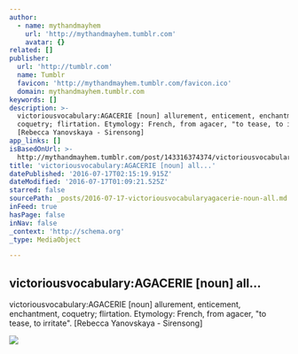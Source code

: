 ```yaml
---
author:
  - name: mythandmayhem
    url: 'http://mythandmayhem.tumblr.com'
    avatar: {}
related: []
publisher:
  url: 'http://tumblr.com'
  name: Tumblr
  favicon: 'http://mythandmayhem.tumblr.com/favicon.ico'
  domain: mythandmayhem.tumblr.com
keywords: []
description: >-
  victoriousvocabulary:AGACERIE [noun] allurement, enticement, enchantment,
  coquetry; flirtation. Etymology: French, from agacer, "to tease, to irritate".
  [Rebecca Yanovskaya - Sirensong]
app_links: []
isBasedOnUrl: >-
  http://mythandmayhem.tumblr.com/post/143316374374/victoriousvocabulary-agacerie-noun
title: 'victoriousvocabulary:AGACERIE [noun] all...'
datePublished: '2016-07-17T02:15:19.915Z'
dateModified: '2016-07-17T01:09:21.525Z'
starred: false
sourcePath: _posts/2016-07-17-victoriousvocabularyagacerie-noun-all.md
inFeed: true
hasPage: false
inNav: false
_context: 'http://schema.org'
_type: MediaObject

---
```

<article style=""><h1>victoriousvocabulary:AGACERIE [noun] all...</h1><p>victoriousvocabulary:AGACERIE [noun] allurement, enticement, enchantment, coquetry; flirtation. Etymology: French, from agacer, "to tease, to irritate". [Rebecca Yanovskaya - Sirensong]</p><img src="http://66.media.tumblr.com/3b55bc8e68c2d819b8f4d50c1e9d8356/tumblr_o3ywwg0IYx1r47bczo1_1280.jpg" /></article>